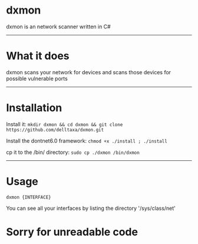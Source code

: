 # dxmon

dxmon is an network scanner written in C#

**********
# What it does

dxmon scans your network for devices and scans those
devices for possible vulnerable ports

**********
# Installation

Install it:
``` mkdir dxmon && cd dxmon && git clone https://github.com/delltaxa/dxmon.git ```

Install the dontnet6.0 framework:
``` chmod +x ./install ; ./install ```

cp it to the /bin/ directory:
``` sudo cp ./dxmon /bin/dxmon ```
**********
# Usage

``` dxmon {INTERFACE} ```

You can see all your interfaces by
listing the directory '/sys/class/net'

# Sorry for unreadable code
